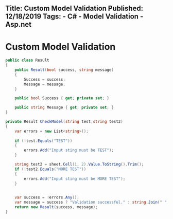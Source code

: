Title: Custom Model Validation
Published: 12/18/2019
Tags:
    - C#
    - Model Validation
    - Asp.net
---

Custom Model Validation
=========================

```csharp
public class Result
{
	public Result(bool success, string message)
	{
		Success = success;
		Message = message;
	}

	public bool Success { get; private set; }

	public string Message { get; private set; }
}
```

```csharp
private Result CheckModel(string test,string test2)
{
	var errors = new List<string>();
	
	if (!test.Equals("TEST"))
	{
		errors.Add("Input sting must be TEST");
	}

	string test2 = sheet.Cell(1, 2).Value.ToString().Trim();
	if (!test2.Equals("MORE TEST"))
	{
		errors.Add("Input sting must be MORE TEST");
	}

	
	var success = !errors.Any();
	var message = success ? "Validation successful." : string.Join(" ", errors);
	return new Result(success, message);
}
```